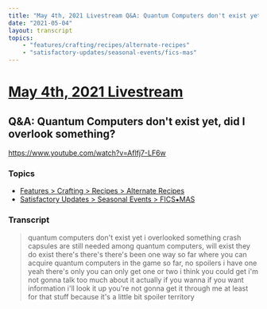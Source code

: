 ```yaml
---
title: "May 4th, 2021 Livestream Q&A: Quantum Computers don't exist yet, did I overlook something?"
date: "2021-05-04"
layout: transcript
topics:
    - "features/crafting/recipes/alternate-recipes"
    - "satisfactory-updates/seasonal-events/fics-mas"
---
```

# [May 4th, 2021 Livestream](../2021-05-04.md)
## Q&A: Quantum Computers don't exist yet, did I overlook something?
https://www.youtube.com/watch?v=Aflfj7-LF6w

### Topics
* [Features > Crafting > Recipes > Alternate Recipes](../topics/features/crafting/recipes/alternate-recipes.md)
* [Satisfactory Updates > Seasonal Events > FICS⁕MAS](../topics/satisfactory-updates/seasonal-events/fics-mas.md)

### Transcript

> quantum computers don't exist yet i overlooked something crash capsules are still needed among quantum computers, will exist they do exist there's there's there's been one way so far where you can acquire quantum computers in the game so far, no spoilers i have one yeah there's only you can only get one or two i think you could get i'm not gonna talk too much about it actually if you wanna if you want information i'll look it up you're not gonna get it through me at least for that stuff because it's a little bit spoiler territory
